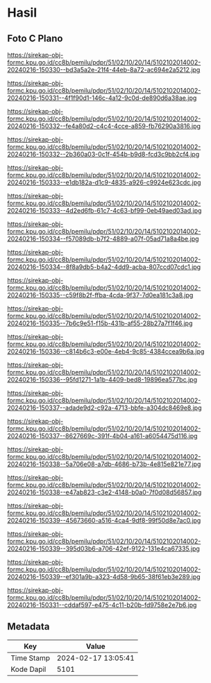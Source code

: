 # Hasil

## Foto C Plano

https://sirekap-obj-formc.kpu.go.id/cc8b/pemilu/pdpr/51/02/10/20/14/5102102014002-20240216-150330--bd3a5a2e-21f4-44eb-8a72-ac694e2a5212.jpg

https://sirekap-obj-formc.kpu.go.id/cc8b/pemilu/pdpr/51/02/10/20/14/5102102014002-20240216-150331--4f1f90d1-146c-4a12-9c0d-de890d6a38ae.jpg

https://sirekap-obj-formc.kpu.go.id/cc8b/pemilu/pdpr/51/02/10/20/14/5102102014002-20240216-150332--fe4a80d2-c4c4-4cce-a859-fb76290a3816.jpg

https://sirekap-obj-formc.kpu.go.id/cc8b/pemilu/pdpr/51/02/10/20/14/5102102014002-20240216-150332--2b360a03-0c1f-454b-b9d8-fcd3c9bb2cf4.jpg

https://sirekap-obj-formc.kpu.go.id/cc8b/pemilu/pdpr/51/02/10/20/14/5102102014002-20240216-150333--e1db182a-d1c9-4835-a926-c9924e623cdc.jpg

https://sirekap-obj-formc.kpu.go.id/cc8b/pemilu/pdpr/51/02/10/20/14/5102102014002-20240216-150333--4d2ed6fb-61c7-4c63-bf99-0eb49aed03ad.jpg

https://sirekap-obj-formc.kpu.go.id/cc8b/pemilu/pdpr/51/02/10/20/14/5102102014002-20240216-150334--f57089db-b7f2-4889-a07f-05ad71a8a4be.jpg

https://sirekap-obj-formc.kpu.go.id/cc8b/pemilu/pdpr/51/02/10/20/14/5102102014002-20240216-150334--8f8a9db5-b4a2-4dd9-acba-807ccd07cdc1.jpg

https://sirekap-obj-formc.kpu.go.id/cc8b/pemilu/pdpr/51/02/10/20/14/5102102014002-20240216-150335--c59f8b2f-ffba-4cda-9f37-7d0ea181c3a8.jpg

https://sirekap-obj-formc.kpu.go.id/cc8b/pemilu/pdpr/51/02/10/20/14/5102102014002-20240216-150335--7b6c9e51-f15b-431b-af55-28b27a7f1f46.jpg

https://sirekap-obj-formc.kpu.go.id/cc8b/pemilu/pdpr/51/02/10/20/14/5102102014002-20240216-150336--c814b6c3-e00e-4eb4-9c85-4384ccea9b6a.jpg

https://sirekap-obj-formc.kpu.go.id/cc8b/pemilu/pdpr/51/02/10/20/14/5102102014002-20240216-150336--95fd1271-1a1b-4409-bed8-19896ea577bc.jpg

https://sirekap-obj-formc.kpu.go.id/cc8b/pemilu/pdpr/51/02/10/20/14/5102102014002-20240216-150337--adade9d2-c92a-4713-bbfe-a304dc8469e8.jpg

https://sirekap-obj-formc.kpu.go.id/cc8b/pemilu/pdpr/51/02/10/20/14/5102102014002-20240216-150337--8627669c-391f-4b04-a161-a6054475d116.jpg

https://sirekap-obj-formc.kpu.go.id/cc8b/pemilu/pdpr/51/02/10/20/14/5102102014002-20240216-150338--5a706e08-a7db-4686-b73b-4e815e821e77.jpg

https://sirekap-obj-formc.kpu.go.id/cc8b/pemilu/pdpr/51/02/10/20/14/5102102014002-20240216-150338--e47ab823-c3e2-4148-b0a0-7f0d08d56857.jpg

https://sirekap-obj-formc.kpu.go.id/cc8b/pemilu/pdpr/51/02/10/20/14/5102102014002-20240216-150339--45673660-a516-4ca4-9df8-99f50d8e7ac0.jpg

https://sirekap-obj-formc.kpu.go.id/cc8b/pemilu/pdpr/51/02/10/20/14/5102102014002-20240216-150339--395d03b6-a706-42ef-9122-131e4ca67335.jpg

https://sirekap-obj-formc.kpu.go.id/cc8b/pemilu/pdpr/51/02/10/20/14/5102102014002-20240216-150339--ef301a9b-a323-4d58-9b65-38f61eb3e289.jpg

https://sirekap-obj-formc.kpu.go.id/cc8b/pemilu/pdpr/51/02/10/20/14/5102102014002-20240216-150331--cddaf597-e475-4c11-b20b-fd9758e2e7b6.jpg


## Metadata

| Key        | Value               |
| ---------- | ------------------- |
| Time Stamp | 2024-02-17 13:05:41 |
| Kode Dapil | 5101                |



